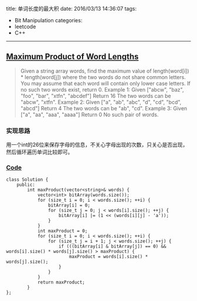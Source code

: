 title: 单词长度的最大积
date: 2016/03/13 14:36:07
tags:
- Bit Manipulation
categories:
- leetcode
- C++

---
## [Maximum Product of Word Lengths](https://leetcode.com/problems/maximum-product-of-word-lengths/)
> Given a string array words, find the maximum value of length(word[i]) * length(word[j]) where the two words do not share common letters. You may assume that each word will contain only lower case letters. If no such two words exist, return 0.
> Example 1:
> Given ["abcw", "baz", "foo", "bar", "xtfn", "abcdef"]
> Return 16
> The two words can be "abcw", "xtfn".
> Example 2:
> Given ["a", "ab", "abc", "d", "cd", "bcd", "abcd"]
> Return 4
> The two words can be "ab", "cd".
> Example 3:
> Given ["a", "aa", "aaa", "aaaa"]
> Return 0
> No such pair of words.

### 实现思路
用一个int的26位来保存字母的信息，不关心字母出现的次数，只关心是否出现，然后循环遍历单词比较即可。

### [Code](https://github.com/Finalcheat/leetcode/blob/master/src/Maximum-Product-of-Word-Lengths.cpp)
```
class Solution {
    public:
        int maxProduct(vector<string>& words) {
            vector<int> bitArray(words.size());
            for (size_t i = 0; i < words.size(); ++i) {
                bitArray[i] = 0;
                for (size_t j = 0; j < words[i].size(); ++j) {
                    bitArray[i] |= (1 << (words[i][j] - 'a'));
                }
            }
            int maxProduct = 0;
            for (size_t i = 0; i < words.size(); ++i) {
                for (size_t j = i + 1; j < words.size(); ++j) {
                    if (((bitArray[i] & bitArray[j]) == 0) && words[i].size() * words[j].size() > maxProduct) {
                        maxProduct = words[i].size() * words[j].size();
                    }
                }
            }
            return maxProduct;
        }
};
```
